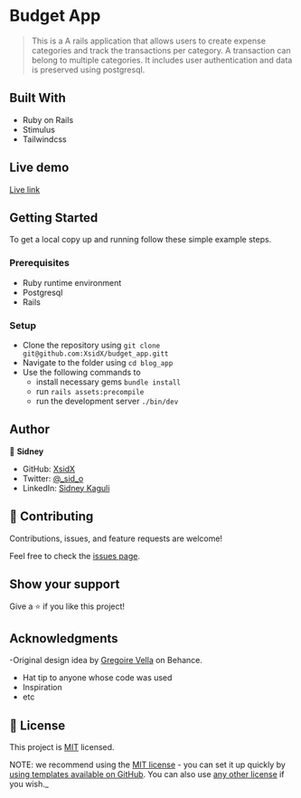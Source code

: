 # Budget App

> This is a A rails application that allows users to create expense categories and track the transactions per category. A transaction can belong to multiple categories. It includes user authentication and data is preserved using postgresql.

## Built With

- Ruby on Rails
- Stimulus
- Tailwindcss

## Live demo

[Live link](https://pocketguard-expense-tracker.onrender.com)

## Getting Started

To get a local copy up and running follow these simple example steps.

### Prerequisites

- Ruby runtime environment
- Postgresql
- Rails

### Setup

- Clone the repository using `git clone git@github.com:XsidX/budget_app.gitt`
- Navigate to the folder using `cd blog_app`
- Use the following commands to
    - install necessary gems `bundle install`
    - run `rails assets:precompile`
    - run the development server `./bin/dev`

## Author

👤 **Sidney**

- GitHub: [XsidX](https://github.com/XsidX)
- Twitter: [@\_sid_o](https://twitter.com/_sid_o_)
- LinkedIn: [Sidney Kaguli](https://www.linkedin.com/in/sidney-kaguli)

## 🤝 Contributing

Contributions, issues, and feature requests are welcome!

Feel free to check the [issues page](../../issues/).

## Show your support

Give a ⭐️ if you like this project!

## Acknowledgments
-Original design idea by [Gregoire Vella](https://www.behance.net/gallery/19759151/Snapscan-iOs-design-and-branding?tracking_source=) on Behance.
- Hat tip to anyone whose code was used
- Inspiration
- etc

## 📝 License

This project is [MIT](https://github.com/XsidX/budget_app/blob/dev/MIT.md) licensed.

NOTE: we recommend using the [MIT license](https://choosealicense.com/licenses/mit/) - you can set it up quickly by [using templates available on GitHub](https://docs.github.com/en/communities/setting-up-your-project-for-healthy-contributions/adding-a-license-to-a-repository). You can also use [any other license](https://choosealicense.com/licenses/) if you wish._

